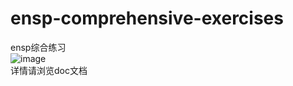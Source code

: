 # ensp-comprehensive-exercises
ensp综合练习       
![image](https://github.com/zxhymfz/ensp-comprehensive-exercises/assets/83580937/400c652a-58ca-4f1a-896f-a9a31d4b39ec)     
详情请浏览doc文档

